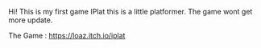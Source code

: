 Hi!
This is my first game IPlat this is a little platformer.
The game wont get more update.

The Game : https://loaz.itch.io/iplat

